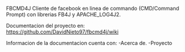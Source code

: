 FBCMD4J
Cliente de facebook en linea de commando (CMD/Command Prompt) con librerias FB4J y APACHE_LOG4J2.

Documentacion del proyecto en:
https://github.com/DavidNieto97/fbcmd4j/wiki

Informacion de la documentacion cuenta con:
-Acerca de.
-Proyecto
